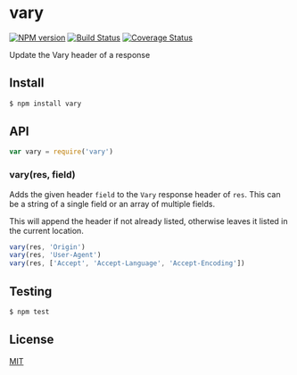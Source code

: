 # vary

[![NPM version](https://badge.fury.io/js/vary.svg)](http://badge.fury.io/js/vary)
[![Build Status](https://travis-ci.org/expressjs/vary.svg?branch=master)](https://travis-ci.org/expressjs/vary)
[![Coverage Status](https://img.shields.io/coveralls/expressjs/vary.svg?branch=master)](https://coveralls.io/r/expressjs/vary)

Update the Vary header of a response

## Install

```sh
$ npm install vary
```

## API

```js
var vary = require('vary')
```

### vary(res, field)

Adds the given header `field` to the `Vary` response header of `res`.
This can be a string of a single field or an array of multiple fields.

This will append the header if not already listed, otherwise leaves
it listed in the current location.

```js
vary(res, 'Origin')
vary(res, 'User-Agent')
vary(res, ['Accept', 'Accept-Language', 'Accept-Encoding'])
```

## Testing

```sh
$ npm test
```

## License

[MIT](LICENSE)
